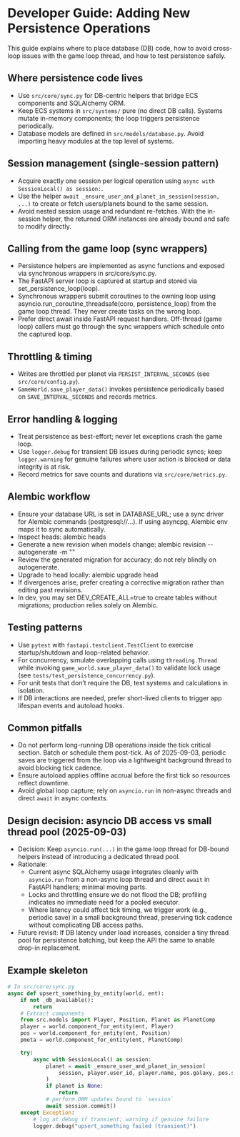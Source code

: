 # Developer Guide: Adding New Persistence Operations

This guide explains where to place database (DB) code, how to avoid cross-loop issues with the game loop thread, and how to test persistence safely.

## Where persistence code lives
- Use `src/core/sync.py` for DB-centric helpers that bridge ECS components and SQLAlchemy ORM.
- Keep ECS systems in `src/systems/` pure (no direct DB calls). Systems mutate in-memory components; the loop triggers persistence periodically.
- Database models are defined in `src/models/database.py`. Avoid importing heavy modules at the top level of systems.

## Session management (single-session pattern)
- Acquire exactly one session per logical operation using `async with SessionLocal() as session:`.
- Use the helper `await _ensure_user_and_planet_in_session(session, ...)` to create or fetch users/planets bound to the same session.
- Avoid nested session usage and redundant re-fetches. With the in-session helper, the returned ORM instances are already bound and safe to modify directly.

## Calling from the game loop (sync wrappers)
- Persistence helpers are implemented as async functions and exposed via synchronous wrappers in src/core/sync.py.
- The FastAPI server loop is captured at startup and stored via set_persistence_loop(loop).
- Synchronous wrappers submit coroutines to the owning loop using asyncio.run_coroutine_threadsafe(coro, persistence_loop) from the game loop thread. They never create tasks on the wrong loop.
- Prefer direct await inside FastAPI request handlers. Off-thread (game loop) callers must go through the sync wrappers which schedule onto the captured loop.

## Throttling & timing
- Writes are throttled per planet via `PERSIST_INTERVAL_SECONDS` (see `src/core/config.py`).
- `GameWorld.save_player_data()` invokes persistence periodically based on `SAVE_INTERVAL_SECONDS` and records metrics.

## Error handling & logging
- Treat persistence as best-effort; never let exceptions crash the game loop.
- Use `logger.debug` for transient DB issues during periodic syncs; keep `logger.warning` for genuine failures where user action is blocked or data integrity is at risk.
- Record metrics for save counts and durations via `src/core/metrics.py`.

## Alembic workflow
- Ensure your database URL is set in DATABASE_URL; use a sync driver for Alembic commands (postgresql://...). If using asyncpg, Alembic env maps it to sync automatically.
- Inspect heads: alembic heads
- Generate a new revision when models change: alembic revision --autogenerate -m "<message>"
- Review the generated migration for accuracy; do not rely blindly on autogenerate.
- Upgrade to head locally: alembic upgrade head
- If divergences arise, prefer creating a corrective migration rather than editing past revisions.
- In dev, you may set DEV_CREATE_ALL=true to create tables without migrations; production relies solely on Alembic.

## Testing patterns
- Use `pytest` with `fastapi.testclient.TestClient` to exercise startup/shutdown and loop-related behavior.
- For concurrency, simulate overlapping calls using `threading.Thread` while invoking `game_world.save_player_data()` to validate lock usage (see `tests/test_persistence_concurrency.py`).
- For unit tests that don’t require the DB, test systems and calculations in isolation.
- If DB interactions are needed, prefer short-lived clients to trigger app lifespan events and autoload hooks.

## Common pitfalls
- Do not perform long-running DB operations inside the tick critical section. Batch or schedule them post-tick. As of 2025-09-03, periodic saves are triggered from the loop via a lightweight background thread to avoid blocking tick cadence.
- Ensure autoload applies offline accrual before the first tick so resources reflect downtime.
- Avoid global loop capture; rely on `asyncio.run` in non-async threads and direct `await` in async contexts.

## Design decision: asyncio DB access vs small thread pool (2025-09-03)
- Decision: Keep `asyncio.run(...)` in the game loop thread for DB-bound helpers instead of introducing a dedicated thread pool.
- Rationale:
  - Current async SQLAlchemy usage integrates cleanly with `asyncio.run` from a non-async loop thread and direct `await` in FastAPI handlers; minimal moving parts.
  - Locks and throttling ensure we do not flood the DB; profiling indicates no immediate need for a pooled executor.
  - Where latency could affect tick timing, we trigger work (e.g., periodic save) in a small background thread, preserving tick cadence without complicating DB access paths.
- Future revisit: If DB latency under load increases, consider a tiny thread pool for persistence batching, but keep the API the same to enable drop-in replacement.

## Example skeleton
```python
# In src/core/sync.py
async def upsert_something_by_entity(world, ent):
    if not _db_available():
        return
    # Extract components
    from src.models import Player, Position, Planet as PlanetComp
    player = world.component_for_entity(ent, Player)
    pos = world.component_for_entity(ent, Position)
    pmeta = world.component_for_entity(ent, PlanetComp)

    try:
        async with SessionLocal() as session:
            planet = await _ensure_user_and_planet_in_session(
                session, player.user_id, player.name, pos.galaxy, pos.system, pos.planet, pmeta.name
            )
            if planet is None:
                return
            # perform ORM updates bound to `session`
            await session.commit()
    except Exception:
        # log at debug if transient; warning if genuine failure
        logger.debug("upsert_something failed (transient)")
```
